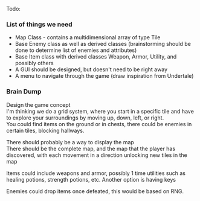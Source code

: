 Todo:

<h3>List of things we need</h3>
<ul>
  <li>Map Class - contains a multidimensional array of type Tile</li>
  <li>Base Enemy class as well as derived classes (brainstorming should be done to determine list of enemies and attributes)</li>
  <li>Base Item class with derived classes Weapon, Armor, Utility, and possibly others</li>
  <li>A GUI should be designed, but doesn't need to be right away</li>
  <li>A menu to navigate through the game (draw inspiration from Undertale)</li>
</ul>

<h3>Brain Dump</h3>
Design the game concept<br>
I'm thinking we do a grid system, where you start in a specific tile and have to explore your surroundings by moving up, down, left, or right.<br>
You could find items on the ground or in chests, there could be enemies in certain tiles, blocking hallways.<br>

There should probably be a way to display the map<br>
There should be the complete map, and the map that the player has discovered, with each movement in a direction unlocking new tiles in the map<br>

Items could include weapons and armor, possibly 1 time utilities such as healing potions, strength potions, etc.
Another option is having keys

Enemies could drop items once defeated, this would be based on RNG.

